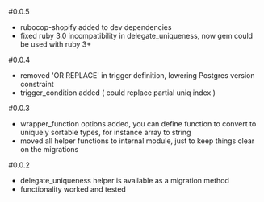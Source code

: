 #0.0.5
- rubocop-shopify added to dev dependencies
- fixed ruby 3.0 incompatibility in delegate_uniqueness, now gem could be used with ruby 3+

#0.0.4
- removed 'OR REPLACE' in trigger definition, lowering Postgres version constraint 
- trigger_condition added ( could replace partial uniq index ) 
 
#0.0.3
- wrapper_function options added, you can define function to convert to uniquely sortable types, for instance array to string 
- moved all helper functions to internal module, just to keep things clear on the migrations

#0.0.2
- delegate_uniqueness helper is available as a migration method
- functionality worked and tested 